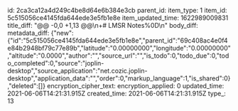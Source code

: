 id: 2ca3ca12a4d249c4be8d64e6b384e3cb
parent_id: 
item_type: 1
item_id: 5c515056ce4145fda644ede3e5fb1e8e
item_updated_time: 1622989009831
title_diff: "@@ -0,0 +1,13 @@\\n+# LMSR Notes%0D\\n"
body_diff: 
metadata_diff: {"new":{"id":"5c515056ce4145fda644ede3e5fb1e8e","parent_id":"69c408ac4e0f4e84b2948bf79c77e89b","latitude":"0.00000000","longitude":"0.00000000","altitude":"0.0000","author":"","source_url":"","is_todo":0,"todo_due":0,"todo_completed":0,"source":"joplin-desktop","source_application":"net.cozic.joplin-desktop","application_data":"","order":0,"markup_language":1,"is_shared":0},"deleted":[]}
encryption_cipher_text: 
encryption_applied: 0
updated_time: 2021-06-06T14:21:31.915Z
created_time: 2021-06-06T14:21:31.915Z
type_: 13